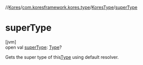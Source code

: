//[Kores](../../../index.md)/[com.koresframework.kores.type](../index.md)/[KoresType](index.md)/[superType](super-type.md)

# superType

[jvm]\
open val [superType](super-type.md): [Type](https://docs.oracle.com/javase/8/docs/api/java/lang/reflect/Type.html)?

Gets the super type of this[Type](https://docs.oracle.com/javase/8/docs/api/java/lang/reflect/Type.html) using default resolver.

